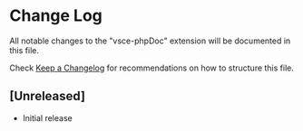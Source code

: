 # Change Log
All notable changes to the "vsce-phpDoc" extension will be documented in this file.

Check [Keep a Changelog](http://keepachangelog.com/) for recommendations on how to structure this file.

## [Unreleased]
- Initial release